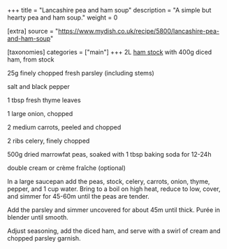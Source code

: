 +++
title = "Lancashire pea and ham soup"
description = "A simple but hearty pea and ham soup."
weight = 0

[extra]
source = "https://www.mydish.co.uk/recipe/5800/lancashire-pea-and-ham-soup"

[taxonomies]
categories = ["main"]
+++
2L [ham stock](@/recipes/ham_stock.md) with 400g diced ham, from stock

25g finely chopped fresh parsley (including stems)

salt and black pepper

1 tbsp fresh thyme leaves

1 large onion, chopped

2 medium carrots, peeled and chopped

2 ribs celery, finely chopped

500g dried marrowfat peas, soaked with 1 tbsp baking soda for 12-24h

double cream or crème fraîche (optional)
<!-- sep -->
In a large saucepan add the peas, stock, celery, carrots, onion, thyme, pepper, and 1 cup water.
Bring to a boil on high heat, reduce to low, cover, and simmer for 45-60m until the peas are tender.

Add the parsley and simmer uncovered for about 45m until thick. Purée in blender until smooth.

Adjust seasoning, add the diced ham, and serve with a swirl of cream and chopped parsley garnish.
